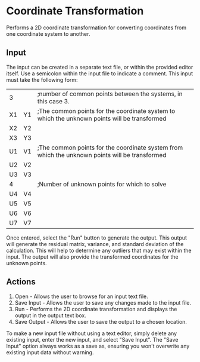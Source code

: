# Coordinate Transformation

Performs a 2D coordinate transformation for converting coordinates from one coordinate system to another.

## Input

The input can be created in a separate text file, or within the provided editor itself. Use a semicolon within the input file to indicate a comment. This input must take the following form:

<table>
  <tbody>
    <tr>
      <td>3</td>
      <td></td>
      <td>;number of common points between the systems, in this case 3.</td>
    </tr>
    <tr>
      <td>X1</td>
      <td>Y1</td>
      <td>;The common points for the coordinate system to which the unknown points will be transformed<td>
    </tr>
    <tr>
      <td>X2</td>
      <td>Y2</td>
    </tr>
    <tr>
      <td>X3</td>
      <td>Y3</td>
    </tr>
    <tr>
      <td>U1</td>
      <td>V1</td>
      <td>;The common points for the coordinate system from which the unknown points will be transformed</td>
    </tr>
    <tr>
      <td>U2</td>
      <td>V2</td>
    </tr>
    <tr>
      <td>U3</td>
      <td>V3</td>
    </tr>
    <tr>
      <td>4</td>
      <td></td>
      <td>;Number of unknown points for which to solve</td>
    </tr>
    <tr>
      <td>U4</td>
      <td>V4</td>
    </tr>
    <tr>
      <td>U5</td>
      <td>V5</td>
    </tr>
    <tr>
      <td>U6</td>
      <td>V6</td>
    </tr>
    <tr>
      <td>U7</td>
      <td>V7</td>
    </tr>
  </tbody>
</table>

Once entered, select the "Run" button to generate the output. This output will generate the residual matrix, variance, and standard deviation of the calculation. This will help to determine any outliers that may exist within the input. The output will also provide the transformed coordinates for the unknown points.

## Actions

1. Open - Allows the user to browse for an input text file.
2. Save Input - Allows the user to save any changes made to the input file.
3. Run - Performs the 2D coordinate transformation and displays the output in the output text box.
4. Save Output - Allows the user to save the output to a chosen location.

To make a new input file without using a text editor, simply delete any existing input, enter the new input, and select "Save Input". The "Save Input" option always works as a save as, ensuring you won't overwrite any existing input data without warning.

